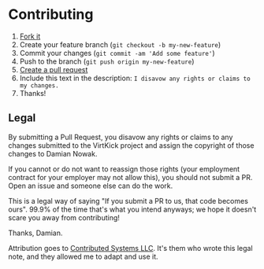 # Contributing

1. [Fork it](https://github.com/virtkick/virtkick-webapp/fork)
2. Create your feature branch (`git checkout -b my-new-feature`)
3. Commit your changes (`git commit -am 'Add some feature'`)
4. Push to the branch (`git push origin my-new-feature`)
5. [Create a pull request](https://github.com/virtkick/virtkick-website/compare/)
6. Include this text in the description: `I disavow any rights or claims to my changes.`
7. Thanks!

## Legal

By submitting a Pull Request, you disavow any rights or claims to any changes submitted to the VirtKick project
and assign the copyright of those changes to Damian Nowak.

If you cannot or do not want to reassign those rights (your employment contract for your employer may not allow this),
you should not submit a PR. Open an issue and someone else can do the work.

This is a legal way of saying "If you submit a PR to us, that code becomes ours".
99.9% of the time that's what you intend anyways; we hope it doesn't scare you away from contributing!

Thanks, Damian.

Attribution goes to [Contributed Systems LLC](http://www.contribsys.com/).
It's them who wrote this legal note, and they allowed me to adapt and use it.
